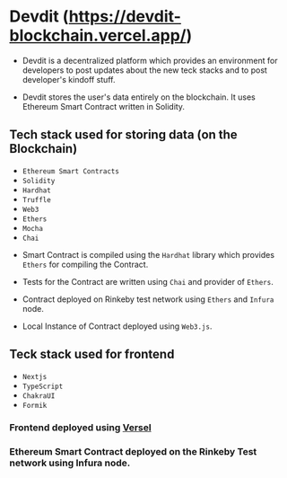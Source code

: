 # Devdit (https://devdit-blockchain.vercel.app/)

- Devdit is a decentralized platform which provides an environment for developers to post updates about the new teck stacks and to post developer's kindoff stuff.

- Devdit stores the user's data entirely on the blockchain. It uses Ethereum Smart Contract written in Solidity.

## Tech stack used for storing data (on the Blockchain)

- `Ethereum Smart Contracts`
- `Solidity`
- `Hardhat`
- `Truffle`
- `Web3`
- `Ethers`
- `Mocha`
- `Chai`

* Smart Contract is compiled using the `Hardhat` library which provides `Ethers` for compiling the Contract.

* Tests for the Contract are written using `Chai` and provider of `Ethers`.

* Contract deployed on Rinkeby test network using `Ethers` and `Infura` node.

* Local Instance of Contract deployed using `Web3.js`.

## Teck stack used for frontend

- `Nextjs`
- `TypeScript`
- `ChakraUI`
- `Formik`

### Frontend deployed using [Versel](https://vercel.com/)

### Ethereum Smart Contract deployed on the Rinkeby Test network using Infura node.

